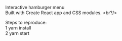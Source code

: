 Interactive hamburger menu <br/>
Built with Create React app and CSS modules. <br?/>

Steps to reproduce: <br/>
1 yarn install<br/>
2 yarn start
